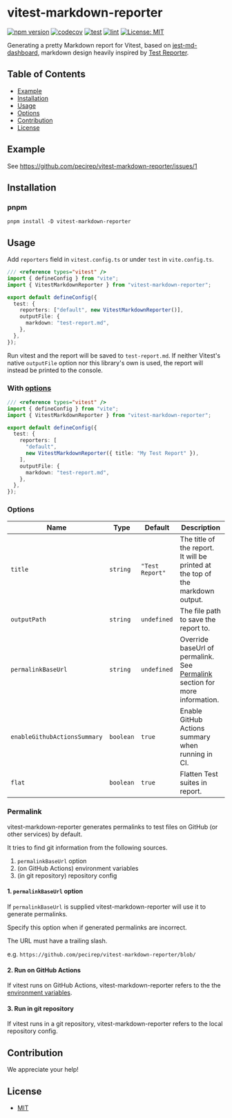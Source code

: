 # vitest-markdown-reporter

[![npm version](https://badge.fury.io/js/vitest-markdown-reporter.svg)](https://badge.fury.io/js/vitest-markdown-reporter)
[![codecov](https://codecov.io/gh/pecirep/vitest-markdown-reporter/branch/main/graph/badge.svg?token=K1X4K9S9UU)](https://codecov.io/gh/pecirep/vitest-markdown-reporter)
[![test](https://github.com/pecirep/vitest-markdown-reporter/actions/workflows/test.yml/badge.svg)](https://github.com/pecirep/vitest-markdown-reporter/actions/workflows/test.yml)
[![lint](https://github.com/pecirep/vitest-markdown-reporter/actions/workflows/lint.yml/badge.svg)](https://github.com/pecirep/vitest-markdown-reporter/actions/workflows/lint.yml)
[![License: MIT](https://img.shields.io/badge/License-MIT-yellow.svg)](LICENSE)

Generating a pretty Markdown report for Vitest, based on [jest-md-dashboard](https://github.com/mshrtsr/jest-md-dashboard), markdown design heavily inspired by [Test Reporter](https://github.com/dorny/test-reporter/).

## Table of Contents

- [Example](#Example)
- [Installation](#Installation)
- [Usage](#Usage)
- [Options](#Options)
- [Contribution](#Contribution)
- [License](#License)

## Example

See https://github.com/pecirep/vitest-markdown-reporter/issues/1

## Installation

### pnpm

```shell
pnpm install -D vitest-markdown-reporter
```

## Usage

Add `reporters` field in `vitest.config.ts` or under `test` in `vite.config.ts`.

```ts
/// <reference types="vitest" />
import { defineConfig } from "vite";
import { VitestMarkdownReporter } from "vitest-markdown-reporter";

export default defineConfig({
  test: {
    reporters: ["default", new VitestMarkdownReporter()],
    outputFile: {
      markdown: "test-report.md",
    },
  },
});
```

Run vitest and the report will be saved to `test-report.md`. If neither Vitest's native `outputFile` option nor this library's own is used, the report will instead be printed to the console.

### With [options](#Options)

```ts
/// <reference types="vitest" />
import { defineConfig } from "vite";
import { VitestMarkdownReporter } from "vitest-markdown-reporter";

export default defineConfig({
  test: {
    reporters: [
      "default",
      new VitestMarkdownReporter({ title: "My Test Report" }),
    ],
    outputFile: {
      markdown: "test-report.md",
    },
  },
});
```

### Options

| Name                         | Type      | Default         | Description                                                                                 |
| ---------------------------- | --------- | --------------- | ------------------------------------------------------------------------------------------- |
| `title`                      | `string`  | `"Test Report"` | The title of the report.<br>It will be printed at the top of the markdown output.           |
| `outputPath`                 | `string`  | `undefined`     | The file path to save the report to.<br>                                                    |
| `permalinkBaseUrl`           | `string`  | `undefined`     | Override baseUrl of permalink.<br>See [Permalink](#Permalink) section for more information. |
| `enableGithubActionsSummary` | `boolean` | `true`          | Enable GitHub Actions summary when running in CI.                                           |
| `flat`                       | `boolean` | `true`          | Flatten Test suites in report.                                                              |

### Permalink

vitest-markdown-reporter generates permalinks to test files on GitHub (or other services) by default.

It tries to find git information from the following sources.

1. `permalinkBaseUrl` option
2. (on GitHub Actions) environment variables
3. (in git repository) repository config

#### 1. `permalinkBaseUrl` option

If `permalinkBaseUrl` is supplied vitest-markdown-reporter will use it to generate permalinks.

Specify this option when if generated permalinks are incorrect.

The URL must have a trailing slash.

e.g. `https://github.com/pecirep/vitest-markdown-reporter/blob/`

#### 2. Run on GitHub Actions

If vitest runs on GitHub Actions, vitest-markdown-reporter refers to the the [environment variables](https://docs.github.com/ja/actions/learn-github-actions/environment-variables).

#### 3. Run in git repository

If vitest runs in a git repository, vitest-markdown-reporter refers to the local repository config.

## Contribution

We appreciate your help!

## License

- [MIT](LICENSE)

